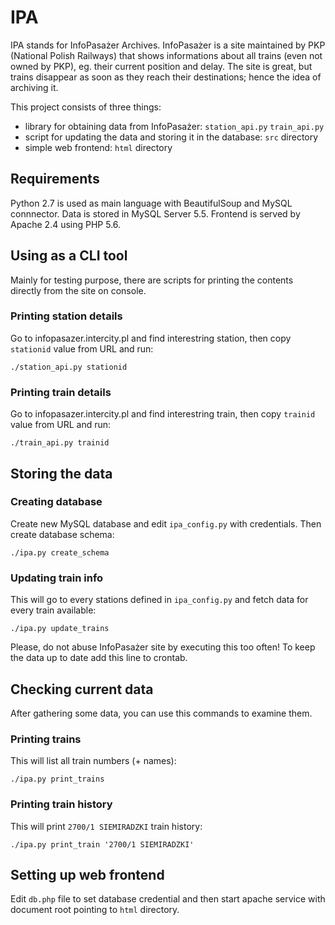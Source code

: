 # IPA

IPA stands for InfoPasażer Archives. InfoPasażer is a site maintained by PKP (National Polish Railways)
that shows informations about all trains (even not owned by PKP), eg. their current position and delay. The site is great, but trains
disappear as soon as they reach their destinations; hence the idea of archiving it.

This project consists of three things:

- library for obtaining data from InfoPasażer: `station_api.py` `train_api.py` 
- script for updating the data and storing it in the database: `src` directory
- simple web frontend: `html` directory

## Requirements

Python 2.7 is used as main language with BeautifulSoup and MySQL connnector. Data is stored in MySQL Server 5.5.
Frontend is served by Apache 2.4 using PHP 5.6.

## Using as a CLI tool

Mainly for testing purpose, there are scripts for printing the contents directly from the site on console.

### Printing station details

Go to infopasazer.intercity.pl and find interestring station, then copy `stationid` value from URL and run:

    ./station_api.py stationid

### Printing train details

Go to infopasazer.intercity.pl and find interestring train, then copy `trainid` value from URL and run:

    ./train_api.py trainid

## Storing the data

### Creating database

Create new MySQL database and edit `ipa_config.py` with credentials. Then create database schema:

    ./ipa.py create_schema

### Updating train info

This will go to every stations defined in `ipa_config.py` and fetch data for every train available:

    ./ipa.py update_trains

Please, do not abuse InfoPasażer site by executing this too often! To keep the data up to date add
this line to crontab.

## Checking current data

After gathering some data, you can use this commands to examine them.

### Printing trains

This will list all train numbers (+ names):

    ./ipa.py print_trains

### Printing train history

This will print `2700/1 SIEMIRADZKI` train history:

    ./ipa.py print_train '2700/1 SIEMIRADZKI'

## Setting up web frontend

Edit `db.php` file to set database credential and then start apache service with document root pointing to `html` directory.

